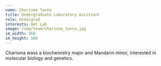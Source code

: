 ```yaml
---
name: Charisma Tante
title: Undergraduate Laboratory Assistant
role: Undergrad
interests: Wet Lab
image: /img/team/charisma_tante.jpg
im_width: 160
im_height: 160
---
```

Charisma wass a biochemistry major and Mandarin minor, interested in molecular biology and genetics. 
